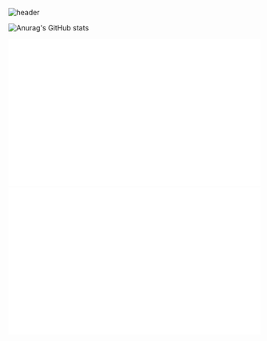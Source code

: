 ![header](https://capsule-render.vercel.app/api?type=waving&color=timeauto&height=200&section=header&text=I'm%20Eugene&fontColor=fcba03&fontSize=90&fontAlign=62&fontAlignY=32&desc=front-develop&descSize=25&descAlign=85&descAlignY=50)

![Anurag's GitHub stats](https://github-readme-stats.vercel.app/api?username=blackkong34&theme=vision-friendly-dark&show_icons=true)


![](https://github.com/kyu0918/github-stats-transparent/blob/output/generated/overview.svg)
  ![](https://github.com/kyu0918/github-stats-transparent/blob/output/generated/languages.svg)
</div>
<!--
**blackkong34/blackkong34** is a ✨ _special_ ✨ repository because its `README.md` (this file) appears on your GitHub profile.

Here are some ideas to get you started:

- 🔭 I’m currently working on ...
- 🌱 I’m currently learning ...
- 👯 I’m looking to collaborate on ...
- 🤔 I’m looking for help with ...
- 💬 Ask me about ...
- 📫 How to reach me: ...
- 😄 Pronouns: ...
- ⚡ Fun fact: ...
-->
